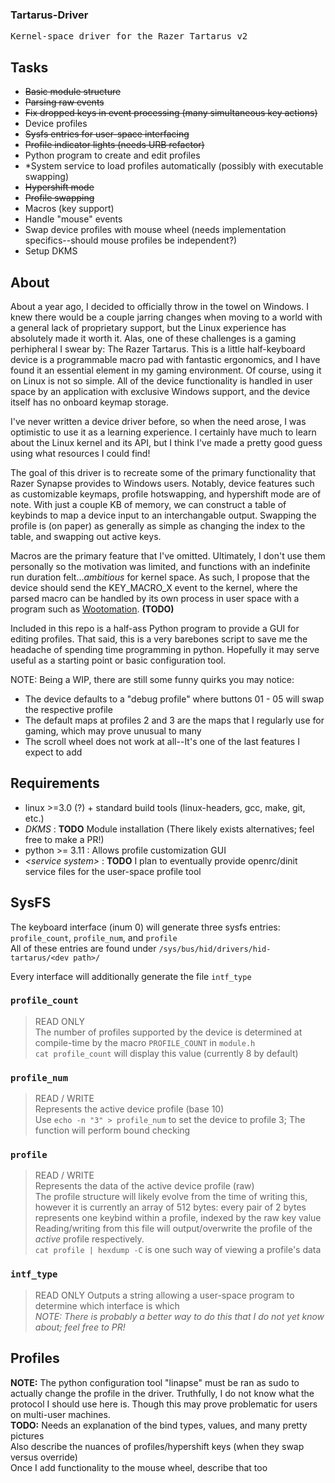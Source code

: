 ### Tartarus-Driver
<pre>Kernel-space driver for the Razer Tartarus v2</pre>

## Tasks
- ~~Basic module structure~~
- ~~Parsing raw events~~
 - ~~Fix dropped keys in event processing (many simultaneous key actions)~~
- Device profiles
 - ~~Sysfs entries for user-space interfacing~~
 - ~~Profile indicator lights (needs URB refactor)~~
 - Python program to create and edit profiles
 - *System service to load profiles automatically (possibly with executable swapping)
- ~~Hypershift mode~~
- ~~Profile swapping~~
- Macros (key support)
- Handle "mouse" events
 - Swap device profiles with mouse wheel (needs implementation specifics--should mouse profiles be independent?)
- Setup DKMS

## About
About a year ago, I decided to officially throw in the towel on Windows. I knew there would be a couple jarring changes when moving to a world with a general lack of proprietary support, but the Linux experience has absolutely made it worth it. Alas, one of these challenges is a gaming perhipheral I swear by: The Razer Tartarus. This is a little half-keyboard device is a programmable macro pad with fantastic ergonomics, and I have found it an essential element in my gaming environment. Of course, using it on Linux is not so simple. All of the device functionality is handled in user space by an application with exclusive Windows support, and the device itself has no onboard keymap storage.  

I've never written a device driver before, so when the need arose, I was optimistic to use it as a learning experience. I certainly have much to learn about the Linux kernel and its API, but I think I've made a pretty good guess using what resources I could find!  

The goal of this driver is to recreate some of the primary functionality that Razer Synapse provides to Windows users. Notably, device features such as customizable keymaps, profile hotswapping, and hypershift mode are of note. With just a couple KB of memory, we can construct a table of keybinds to map a device input to an interchangable output. Swapping the profile is (on paper) as generally as simple as changing the index to the table, and swapping out active keys.  

Macros are the primary feature that I've omitted. Ultimately, I don't use them personally so the motivation was limited, and functions with an indefinite run duration felt..._ambitious_ for kernel space. As such, I propose that the device should send the KEY_MACRO_X event to the kernel, where the parsed macro can be handled by its own process in user space with a program such as [Wootomation](https://github.com/WootingKb/wooting-macros). **(TODO)**  

Included in this repo is a half-ass Python program to provide a GUI for editing profiles. That said, this is a very barebones script to save me the headache of spending time programming in python. Hopefully it may serve useful as a starting point or basic configuration tool.  

NOTE: Being a WIP, there are still some funny quirks you may notice:  
- The device defaults to a "debug profile" where buttons 01 - 05 will swap the respective profile  
- The default maps at profiles 2 and 3 are the maps that I regularly use for gaming, which may prove unusual to many  
- The scroll wheel does not work at all--It's one of the last features I expect to add  

## Requirements
- linux >=3.0 (?) + standard build tools (linux-headers, gcc, make, git, etc.)
- _DKMS_ : **TODO** Module installation (There likely exists alternatives; feel free to make a PR!)
- python >= 3.11 : Allows profile customization GUI
- _\<service system\>_ : **TODO** I plan to eventually provide openrc/dinit service files for the user-space profile tool

## SysFS
The keyboard interface (inum 0) will generate three sysfs entries: `profile_count`, `profile_num`, and `profile`  
All of these entries are found under `/sys/bus/hid/drivers/hid-tartarus/<dev path>/`  

Every interface will additionally generate the file `intf_type`  

### `profile_count`
> READ ONLY  
The number of profiles supported by the device is determined at compile-time by the macro `PROFILE_COUNT` in `module.h`  
`cat profile_count` will display this value (currently 8 by default)  

### `profile_num`
> READ / WRITE  
Represents the active device profile (base 10)  
Use `echo -n "3" > profile_num` to set the device to profile 3; The function will perform bound checking  

### `profile`
> READ / WRITE  
Represents the data of the active device profile (raw)  
The profile structure will likely evolve from the time of writing this, however it is currently an array of 512 bytes: every pair of 2 bytes represents one keybind within a profile, indexed by the raw key value  
Reading/writing from this file will output/overwrite the profile of the _active_ profile respectively.  
`cat profile | hexdump -C` is one such way of viewing a profile's data 

### `intf_type`
> READ ONLY
Outputs a string allowing a user-space program to determine which interface is which  
_NOTE: There is probably a better way to do this that I do not yet know about; feel free to PR!_

## Profiles
**NOTE:** The python configuration tool "linapse" must be ran as sudo to actually change the profile in the driver. Truthfully, I do not know what the protocol I should use here is. Though this may prove problematic for users on multi-user machines.  
**TODO:** Needs an explanation of the bind types, values, and many pretty pictures  
Also describe the nuances of profiles/hypershift keys (when they swap versus override)  
Once I add functionality to the mouse wheel, describe that too  

